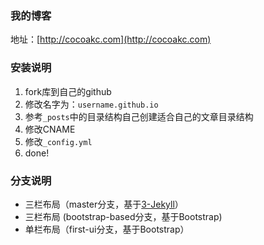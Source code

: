 ### 我的博客

地址：[http://cocoakc.com](http://cocoakc.com)

### 安装说明

1. fork库到自己的github
2. 修改名字为：`username.github.io`
3. 参考`_posts`中的目录结构自己创建适合自己的文章目录结构
4. 修改CNAME
5. 修改`_config.yml`
6. done!

### 分支说明

- 三栏布局（master分支，基于[3-Jekyll](https://github.com/P233/3-Jekyll)）
- 三栏布局 (bootstrap-based分支，基于Bootstrap)
- 单栏布局（first-ui分支，基于Bootstrap）
